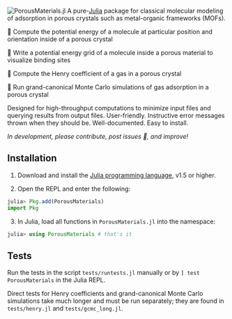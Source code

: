 ![PorousMaterials.jl](assets/PMlogo.png)
A pure-[Julia](https://julialang.org/) package for classical molecular modeling of adsorption in porous crystals such as metal-organic frameworks (MOFs).

🔨 Compute the potential energy of a molecule at particular position and orientation inside of a porous crystal

🔨 Write a potential energy grid of a molecule inside a porous material to visualize binding sites

🔨 Compute the Henry coefficient of a gas in a porous crystal

🔨 Run grand-canonical Monte Carlo simulations of gas adsorption in a porous crystal

Designed for high-throughput computations to minimize input files and querying results from output files. User-friendly. Instructive error messages thrown when they should be. Well-documented. Easy to install.

*In development, please contribute, post issues 🐛, and improve!*

## Installation

 1. Download and install the [Julia programming language](https://julialang.org/), v1.5 or higher.

 2. Open the REPL and enter the following:

```julia
julia> Pkg.add(PorousMaterials)
import Pkg
```

 3. In Julia, load all functions in `PorousMaterials.jl` into the namespace:

```julia
julia> using PorousMaterials # that's it

```

## Tests

Run the tests in the script `tests/runtests.jl` manually or by `] test PorousMaterials` in the Julia REPL.

Direct tests for Henry coefficients and grand-canonical Monte Carlo simulations take much longer and must be run separately; they are found in `tests/henry.jl` and `tests/gcmc_long.jl`.
